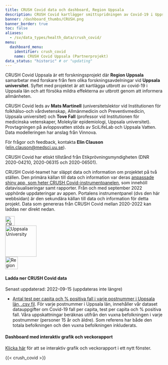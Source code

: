 ```yaml
---
title: CRUSH Covid data och dashboard, Region Uppsala
description: CRUSH Covid kartlägger smittspridningen av Covid-19 i Uppsala län genom visualiseringar av antal fall, testpositivitet och geografisk spridning. Data (postnummer) tillgängligt för nedladdning.
banner: /dashboard_thumbs/CRUSH.png
banner_border: true
toc: false
aliases:
  - /sv/data_types/health_data/crush_covid/
menu:
  dashboard_menu:
    identifier: crush_covid
    name: CRUSH Covid Uppsala (Partnerprojekt)
data_status: "historic" # or "updating"
---
```


<div class="containter">
<div class="row mr-2 mt-2">
<div class="col-lg-9">
<p>CRUSH Covid Uppsala är ett forskningsprojekt där <b>Region Uppsala</b> samarbetar med forskare från fem olika forskningsavdelningar vid <b>Uppsala universitet</b>. Syftet med projektet är att kartlägga utbrott av covid-19 i Uppsala län och att försöka mildra effekterna av utbrott genom att informera allmänheten.</p>

<p>CRUSH Covid leds av <b>Mats Martinell</b> (universitetslektor vid Institutionen för folkhälso-och vårdvetenskap, Allmänmedicin och Preventivmedicin, Uppsala universitet) och <b>Tove Fall</b> (professor vid Institutionen för medicinska vetenskaper, Molekylär epidemiologi, Uppsala universitet). Provtagningen på avloppsvatten stöds av SciLifeLab och Uppsala Vatten. Data modelleringen har anslag från Vinnova.</p>

<p>För frågor och feedback, kontakta <b>Elin Clauson</b> (<a href="mailto:elin.clauson@medsci.uu.se">elin.clauson@medsci.uu.se</a>).</p><p>CRUSH Covid har etiskt tillstånd från Etikprövningsmyndigheten (DNR 2020-04210, 2020-06315 och 2020-06501).</p>

<p>CRUSH Covid-teamet har släppt data och information om projektet på två ställen. Den primära källan till data och information var deras <a target="_blank" href="https://crush-covid.shinyapps.io/crush_covid/">anpassade shiny app, som heter CRUSH Covid-instrumentpanelen</a>, som innehöll datavisualiseringar samt rapporter. Från och med september 2022 upphörde uppdateringar av appen. Portalens instrumentpanel (dvs den här webbsidan) är den sekundära källan till data och information för detta projekt. Data som genereras från CRUSH Covid mellan 2020-2022 kan laddas ner direkt nedan.</p>
</div>
<div class="col-lg-3">
<div class="d-flex justify-content-center mb-3"><img src="/img/logos/crush_covid_logo.png" alt="CRUSH Covid" height="30"></div>
<div class="d-flex justify-content-center mb-3"><img src="/img/logos/uu_logo.png" alt="Uppsala University" height="100"></div>
<div class="d-flex justify-content-center mb-3"><img src="/img/logos/regionuppsala_logo.png" alt="Region Uppsala" height="40"></div>
</div>
</div>
</div>

#### Ladda ner CRUSH Covid data

<div class="alert alert-info">Senast uppdaterad: 2022-09-15 (uppdateras inte längre)</div>

- [Antal test per capita och % positiva fall i varje postnummer i Uppsala län, .csv fil](https://blobserver.dc.scilifelab.se/blob/CRUSH_Covid_data.csv). För varje postnummer i Uppsala län, innehåller vår dataset datauppgifter om Covid-19 fall per capita, test per capita och % positiva fall. Våra uppskattningar beräknas utifrån den vuxna befolkningen i varje postnummer (personer 15 år och äldre). Som referens har både den totala befolkningen och den vuxna befolkningen inkluderats.

#### Dashboard med interaktiv grafik och veckorapport

<a target="_blank" href="https://crush-covid.shinyapps.io/crush_covid/">Klicka här</a> för att se interaktiv grafik och veckorapport i ett nytt fönster.

{{< crush_covid >}}
